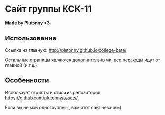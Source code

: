 # Сайт группы КСК-11

**Made by Plutonny <3**

## Использование

Ссылка на главную: <http://plutonny.github.io/college-beta/>

Остальные страницы являются дополнительными, все переходы идут от главной (и т.д.)

## Особенности

Использует скрипты и стили из репозитория <https://github.com/plutonny/assets/>

Если вы не мой одногруппник, вам этот сайт незачем)
